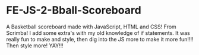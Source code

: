 # FE-JS-2-Bball-Scoreboard
 
A Basketball scoreboard made with JavaScript, HTML and CSS! From Scrimba! I add some extra's with my old knowledge of if statements. It was really fun to make and style, then dig into the JS more to make it more fun!!!! Then style more! YAY!!!